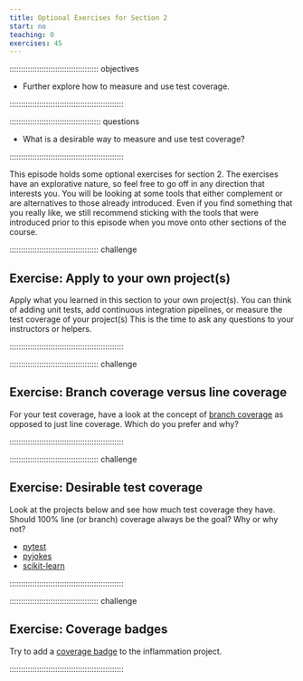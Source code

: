 ```yaml
---
title: Optional Exercises for Section 2
start: no
teaching: 0
exercises: 45
---
```


::::::::::::::::::::::::::::::::::::::: objectives

- Further explore how to measure and use test coverage.

::::::::::::::::::::::::::::::::::::::::::::::::::

:::::::::::::::::::::::::::::::::::::::: questions

- What is a desirable way to measure and use test coverage?

::::::::::::::::::::::::::::::::::::::::::::::::::

This episode holds some optional exercises for section 2.
The exercises have an explorative nature, so feel free to go off in any direction that interests you.
You will be looking at some tools that either complement or are alternatives to those already introduced.
Even if you find something that you really like,
we still recommend sticking with the tools that were introduced prior to this episode when you move onto other sections of the course.

:::::::::::::::::::::::::::::::::::::::  challenge

## Exercise: Apply to your own project(s)

Apply what you learned in this section to your own project(s).
You can think of adding unit tests, add continuous integration pipelines,
or measure the test coverage of your project(s)
This is the time to ask any questions to your instructors or helpers.

::::::::::::::::::::::::::::::::::::::::::::::::::

:::::::::::::::::::::::::::::::::::::::  challenge

## Exercise: Branch coverage versus line coverage

For your test coverage, have a look at the concept of
[branch coverage](https://about.codecov.io/blog/line-or-branch-coverage-which-type-is-right-for-you/)
as opposed to just line coverage.
Which do you prefer and why?

::::::::::::::::::::::::::::::::::::::::::::::::::

:::::::::::::::::::::::::::::::::::::::  challenge

## Exercise: Desirable test coverage

Look at the projects below and see how much test coverage they have.
Should 100% line (or branch) coverage always be the goal? Why or why not?

- [pytest](https://github.com/pytest-dev/pytest)
- [pyjokes](https://github.com/pyjokes/pyjokes)
- [scikit-learn](https://github.com/scikit-learn/scikit-learn)

::::::::::::::::::::::::::::::::::::::::::::::::::

:::::::::::::::::::::::::::::::::::::::  challenge

## Exercise: Coverage badges

Try to add a [coverage badge](https://github.com/marketplace/actions/coverage-badge) to the inflammation project.

::::::::::::::::::::::::::::::::::::::::::::::::::




